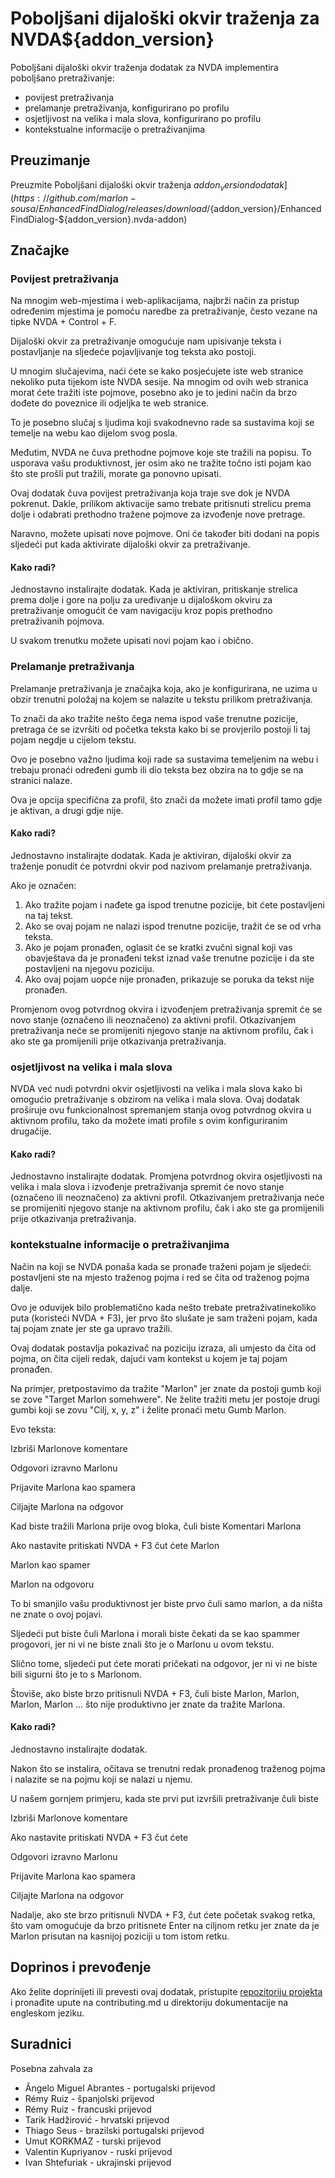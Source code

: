 # Poboljšani dijaloški okvir traženja za NVDA${addon_version}
Poboljšani dijaloški okvir traženja dodatak za NVDA implementira poboljšano pretraživanje:

* povijest pretraživanja
* prelamanje pretraživanja, konfigurirano po profilu
* osjetljivost na velika i mala slova, konfigurirano po profilu
* kontekstualne informacije o pretraživanjima

## Preuzimanje
Preuzmite Poboljšani dijaloški okvir traženja ${addon_version} dodatak](https://github.com/marlon-sousa/EnhancedFindDialog/releases/download/${addon_version}/EnhancedFindDialog-${addon_version}.nvda-addon)

## Značajke

### Povijest pretraživanja
Na mnogim web-mjestima i web-aplikacijama, najbrži način za pristup određenim mjestima je pomoću naredbe za pretraživanje, često vezane na tipke NVDA + Control + F.

Dijaloški okvir za pretraživanje omogućuje nam upisivanje teksta i postavljanje na sljedeće pojavljivanje tog teksta ako postoji.

U mnogim slučajevima, naći ćete se kako posjećujete iste web stranice nekoliko puta tijekom iste NVDA sesije. Na mnogim od ovih web stranica morat ćete tražiti iste pojmove, posebno ako je to jedini način da brzo dođete do poveznice ili odjeljka te web stranice.

To je posebno slučaj s ljudima koji svakodnevno rade sa sustavima koji se temelje na webu kao dijelom svog posla.

Međutim, NVDA ne čuva prethodne pojmove koje ste tražili na popisu. To usporava vašu produktivnost, jer osim ako ne tražite točno isti pojam kao što ste prošli put tražili, morate ga ponovno upisati.

Ovaj dodatak čuva povijest pretraživanja koja traje sve dok je NVDA pokrenut. Dakle, prilikom aktivacije samo trebate pritisnuti strelicu prema dolje i odabrati prethodno tražene pojmove za izvođenje nove pretrage.

Naravno, možete upisati nove pojmove. Oni će također biti dodani na popis sljedeći put kada aktivirate dijaloški okvir za pretraživanje.

#### Kako radi?

Jednostavno instalirajte dodatak. Kada je aktiviran, pritiskanje strelica prema dolje i gore na polju za uređivanje u dijaloškom okviru za pretraživanje omogućit će vam navigaciju kroz popis prethodno pretraživanih pojmova.

U svakom trenutku možete upisati novi pojam kao i obično.

### Prelamanje pretraživanja

Prelamanje pretraživanja je značajka koja, ako je konfigurirana, ne uzima u obzir trenutni položaj na kojem se nalazite u tekstu prilikom pretraživanja.

To znači da ako tražite nešto čega nema ispod vaše trenutne pozicije, pretraga će se izvršiti od početka teksta kako bi se provjerilo postoji li taj pojam negdje u cijelom tekstu.

Ovo je posebno važno ljudima koji rade sa sustavima temeljenim na webu i trebaju pronaći određeni gumb ili dio teksta bez obzira na to gdje se na stranici nalaze.

Ova je opcija specifična za profil, što znači da možete imati profil tamo gdje je aktivan, a drugi gdje nije.

#### Kako radi?

Jednostavno instalirajte dodatak. Kada je aktiviran, dijaloški okvir za traženje ponudit će potvrdni okvir pod nazivom prelamanje pretraživanja.

Ako je označen:

1. Ako tražite pojam i nađete ga ispod trenutne pozicije, bit ćete postavljeni na taj tekst.
2. Ako se ovaj pojam ne nalazi ispod trenutne pozicije, tražit će se od vrha teksta.
3. Ako je pojam pronađen, oglasit će se kratki zvučni signal koji vas obavještava da je pronađeni tekst iznad vaše trenutne pozicije i da ste postavljeni na njegovu poziciju.
4. Ako ovaj pojam uopće nije pronađen, prikazuje se poruka da tekst nije pronađen.

Promjenom ovog potvrdnog okvira i izvođenjem pretraživanja spremit će se novo stanje (označeno ili neoznačeno) za aktivni profil. Otkazivanjem pretraživanja neće se promijeniti njegovo stanje na aktivnom profilu, čak i ako ste ga promijenili prije otkazivanja pretraživanja.

### osjetljivost na velika i mala slova

NVDA već nudi potvrdni okvir osjetljivosti na velika i mala slova kako bi omogućio pretraživanje s obzirom na velika i mala slova. Ovaj dodatak proširuje ovu funkcionalnost spremanjem stanja ovog potvrdnog okvira u aktivnom profilu, tako da možete imati profile s ovim konfiguriranim drugačije.

#### Kako radi?

Jednostavno instalirajte dodatak. Promjena potvrdnog okvira osjetljivosti na velika i mala slova i izvođenje pretraživanja spremit će novo stanje (označeno ili neoznačeno) za aktivni profil. Otkazivanjem pretraživanja neće se promijeniti njegovo stanje na aktivnom profilu, čak i ako ste ga promijenili prije otkazivanja pretraživanja.

### kontekstualne informacije o pretraživanjima

Način na koji se NVDA ponaša kada se pronađe traženi pojam je sljedeći: postavljeni ste na mjesto traženog pojma i red se čita od traženog pojma dalje.

Ovo je oduvijek bilo problematično kada nešto trebate pretraživati ​​nekoliko puta (koristeći NVDA + F3), jer prvo što slušate je sam traženi pojam, kada taj pojam znate jer ste ga upravo tražili.

Ovaj dodatak postavlja pokazivač na poziciju izraza, ali umjesto da čita od pojma, on čita cijeli redak, dajući vam kontekst u kojem je taj pojam pronađen.

Na primjer, pretpostavimo da tražite "Marlon" jer znate da postoji gumb koji se zove "Target Marlon somehwere". Ne želite tražiti metu jer postoje drugi gumbi koji se zovu "Cilj, x, y, z" i želite pronaći metu Gumb Marlon.

Evo teksta:

Izbriši Marlonove komentare

Odgovori izravno Marlonu

Prijavite Marlona kao spamera

Ciljajte Marlona na odgovor

Kad biste tražili Marlona prije ovog bloka, čuli biste
Komentari Marlona

Ako nastavite pritiskati NVDA + F3 čut ćete
Marlon

Marlon kao spamer

Marlon na odgovoru

To bi smanjilo vašu produktivnost jer biste prvo čuli samo marlon, a da ništa ne znate o ovoj pojavi.

Sljedeći put biste čuli Marlona i morali biste čekati da se kao spammer progovori, jer ni vi ne biste znali što je o Marlonu u ovom tekstu.

Slično tome, sljedeći put ćete morati pričekati na odgovor, jer ni vi ne biste bili sigurni što je to s Marlonom.

Štoviše, ako biste brzo pritisnuli NVDA + F3, čuli biste Marlon, Marlon, Marlon, Marlon ... što nije produktivno jer znate da tražite Marlona.

#### Kako radi?

Jednostavno instalirajte dodatak.

Nakon što se instalira, očitava se trenutni redak pronađenog traženog pojma i nalazite se na pojmu koji se nalazi u njemu.

U našem gornjem primjeru, kada ste prvi put izvršili pretraživanje čuli biste

Izbriši Marlonove komentare

Ako nastavite pritiskati NVDA + F3 čut ćete

Odgovori izravno Marlonu

Prijavite Marlona kao spamera

Ciljajte Marlona na odgovor

Nadalje, ako ste brzo pritisnuli NVDA + F3, čut ćete početak svakog retka, što vam omogućuje da brzo pritisnete Enter na ciljnom retku jer znate da je Marlon prisutan na kasnijoj poziciji u tom istom retku.

## Doprinos i prevođenje

Ako želite doprinijeti ili prevesti ovaj dodatak, pristupite [repozitoriju projekta](https://github.com/marlon-sousa/EnhancedFindDialog) i pronađite upute na contributing.md u direktoriju dokumentacije na engleskom jeziku.

## Suradnici

Posebna zahvala za

* Ângelo Miguel Abrantes - portugalski prijevod
* Rémy Ruiz - španjolski prijevod
* Rémy Ruiz - francuski prijevod
* Tarik Hadžirović - hrvatski prijevod
* Thiago Seus - brazilski portugalski prijevod
* Umut KORKMAZ - turski prijevod
* Valentin Kupriyanov - ruski prijevod
* Ivan Shtefuriak - ukrajinski prijevod
